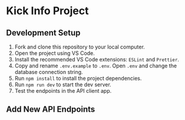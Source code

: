 # Kick Info Project

## Development Setup

1. Fork and clone this repository to your local computer.
2. Open the project using VS Code.
3. Install the recommended VS Code extensions: `ESLint` and `Prettier`.
4. Copy and rename `.env.example` to `.env`. Open `.env` and change the database connection string.
5. Run `npm install` to install the project dependencies.
6. Run `npm run dev` to start the dev server.
7. Test the endpoints in the API client app.

## Add New API Endpoints
